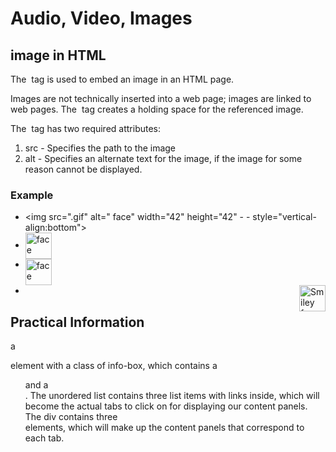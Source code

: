 # Audio, Video, Images

## image in HTML 
The <img> tag is used to embed an image in an HTML page.

Images are not technically inserted into a web page; images are linked to web pages. The <img> tag creates a holding space for the referenced image.

The <img> tag has two required attributes:

1. src - Specifies the path to the image
2. alt - Specifies an alternate text for the image, if the image for some reason cannot be displayed.

### Example
- <img src=".gif" alt=" face" width="42" height="42" - - style="vertical-align:bottom">
- <img src=".gif" alt=" face" width="42" height="42" style="vertical-align:middle">
- <img src=".gif" alt=" face" width="42" height="42" style="vertical-align:top">
- <img src="" alt="Smiley face" width="42" height="42" style="float:right">


## Practical Information

a <section> element with a class of info-box, which contains a <ul> and a <div>. The unordered list contains three list items with links inside, which will become the actual tabs to click on for displaying our content panels. The div contains three <article> elements, which will make up the content panels that correspond to each tab. 